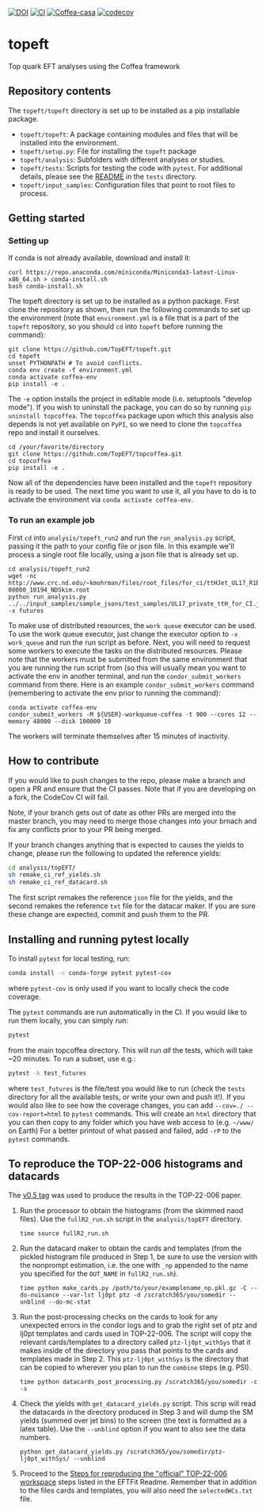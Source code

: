 [![DOI](https://zenodo.org/badge/DOI/10.5281/zenodo.5258003.svg)](https://doi.org/10.5281/zenodo.5258002)
[![CI](https://github.com/TopEFT/topcoffea/actions/workflows/main.yml/badge.svg)](https://github.com/TopEFT/topcoffea/actions/workflows/main.yml)
[![Coffea-casa](https://img.shields.io/badge/launch-Coffea--casa-green)](https://cmsaf-jh.unl.edu/hub/spawn)
[![codecov](https://codecov.io/gh/TopEFT/topcoffea/branch/master/graph/badge.svg?token=U2DMI1C22F)](https://codecov.io/gh/TopEFT/topcoffea)

# topeft
Top quark EFT analyses using the Coffea framework

## Repository contents
The `topeft/topeft` directory is set up to be installed as a pip installable package.
- `topeft/topeft`: A package containing modules and files that will be installed into the environment. 
- `topeft/setup.py`: File for installing the `topeft` package
- `topeft/analysis`: Subfolders with different analyses or studies. 
- `topeft/tests`: Scripts for testing the code with `pytest`. For additional details, please see the [README](https://github.com/TopEFT/topeft/blob/master/tests/README.md) in the `tests` directory.
- `topeft/input_samples`: Configuration files that point to root files to process.

## Getting started

### Setting up
If conda is not already available, download and install it:
```
curl https://repo.anaconda.com/miniconda/Miniconda3-latest-Linux-x86_64.sh > conda-install.sh
bash conda-install.sh
```
The topeft directory is set up to be installed as a python package. First clone the repository as shown, then run the following commands to set up the environment (note that `environment.yml` is a file that is a part of the `topeft` repository, so you should `cd` into `topeft` before running the command):
```
git clone https://github.com/TopEFT/topeft.git
cd topeft
unset PYTHONPATH # To avoid conflicts.  
conda env create -f environment.yml
conda activate coffea-env
pip install -e .
```
The `-e` option installs the project in editable mode (i.e. setuptools "develop mode"). If you wish to uninstall the package, you can do so by running `pip uninstall topcoffea`. 
The `topcoffea` package upon which this analysis also depends is not yet available on `PyPI`, so we need to clone the `topcoffea` repo and install it ourselves.
```
cd /your/favorite/directory
git clone https://github.com/TopEFT/topcoffea.git
cd topcoffea
pip install -e .  
```
Now all of the dependencies have been installed and the `topeft` repository is ready to be used. The next time you want to use it, all you have to do is to activate the environment via `conda activate coffea-env`. 


### To run an example job 

First `cd` into `analysis/topeft_run2` and run the `run_analysis.py` script, passing it the path to your config file or json file. In this example we'll process a single root file locally, using a json file that is already set up. 
```
cd analysis/topeft_run2
wget -nc http://www.crc.nd.edu/~kmohrman/files/root_files/for_ci/ttHJet_UL17_R1B14_NAOD-00000_10194_NDSkim.root
python run_analysis.py ../../input_samples/sample_jsons/test_samples/UL17_private_ttH_for_CI.json -x futures

```
To make use of distributed resources, the `work queue` executor can be used. To use the work queue executor, just change the executor option to  `-x work_queue` and run the run script as before. Next, you will need to request some workers to execute the tasks on the distributed resources. Please note that the workers must be submitted from the same environment that you are running the run script from (so this will usually mean you want to activate the env in another terminal, and run the `condor_submit_workers` command from there. Here is an example `condor_submit_workers` command (remembering to activate the env prior to running the command):
```
conda activate coffea-env
condor_submit_workers -M ${USER}-workqueue-coffea -t 900 --cores 12 --memory 48000 --disk 100000 10
```
The workers will terminate themselves after 15 minutes of inactivity.


## How to contribute

If you would like to push changes to the repo, please make a branch and open a PR and ensure that the CI passes. Note that if you are developing on a fork, the CodeCov CI will fail.

Note, if your branch gets out of date as other PRs are merged into the master branch, you may need to merge those changes into your brnach and fix any conflicts prior to your PR being merged. 

If your branch changes anything that is expected to causes the yields to change, please run the following to updated the reference yields:
```bash
cd analysis/topEFT/
sh remake_ci_ref_yields.sh
sh remake_ci_ref_datacard.sh
```
The first script remakes the reference `json` file for the yields, and the second remakes the reference `txt` file for the datacar maker. If you are sure these change are expected, commit and push them to the PR.

## Installing and running pytest locally
To install `pytest` for local testing, run:
```bash
conda install -c conda-forge pytest pytest-cov
```
where `pytest-cov` is only used if you want to locally check the code coverage.

The `pytest` commands are run automatically in the CI. If you would like to run them locally, you can simply run:
```bash
pytest
```
from the main topcoffea directory. This will run _all_ the tests, which will take ~20 minutes. To run a subset, use e.g.:
```bash
pytest -k test_futures
```
where `test_futures` is the file/test you would like to run (check the `tests` directory for all the available tests, or write your own and push it!). If you would also like to see how the coverage changes, you can add `--cov=./ --cov-report=html` to `pytest` commands. This will create an `html` directory that you can then copy to any folder which you have web access to (e.g. `~/www/` on Earth) For a better printout of what passed and failed, add `-rP` to the `pytest` commands.



## To reproduce the TOP-22-006 histograms and datacards

The [v0.5 tag](https://github.com/TopEFT/topcoffea/releases/tag/v0.5) was used to produce the results in the TOP-22-006 paper.

1. Run the processor to obtain the histograms (from the skimmed naod files). Use the `fullR2_run.sh` script in the `analysis/topEFT` directory.
    ```
    time source fullR2_run.sh
    ```

2. Run the datacard maker to obtain the cards and templates (from the pickled histogram file produced in Step 1, be sure to use the version with the nonprompt estimation, i.e. the one with `_np` appended to the name you specified for the `OUT_NAME` in `fullR2_run.sh`).
    ```
    time python make_cards.py /path/to/your/examplename_np.pkl.gz -C --do-nuisance --var-lst lj0pt ptz -d /scratch365/you/somedir --unblind --do-mc-stat
    ```

3. Run the post-processing checks on the cards to look for any unexpected errors in the condor logs and to grab the right set of ptz and lj0pt templates and cards used in TOP-22-006. The script will copy the relevant cards/templates to a directory called `ptz-lj0pt_withSys` that it makes inside of the directory you pass that points to the cards and templates made in Step 2. This `ptz-lj0pt_withSys` is the directory that can be copied to wherever you plan to run the `combine` steps (e.g. PSI).
    ```
    time python datacards_post_processing.py /scratch365/you/somedir -c -s
    ```

4. Check the yields with `get_datacard_yields.py` script. This scrip will read the datacards in the directory produced in Step 3 and will dump the SM yields (summed over jet bins) to the screen (the text is formatted as a latex table). Use the `--unblind` option if you want to also see the data numbers.
    ```
    python get_datacard_yields.py /scratch365/you/somedir/ptz-lj0pt_withSys/ --unblind
    ```

5. Proceed to the [Steps for reproducing the "official" TOP-22-006 workspace](https://github.com/TopEFT/EFTFit#steps-for-reproducing-the-official-top-22-006-workspace) steps listed in the EFTFit Readme. Remember that in addition to the files cards and templates, you will also need the `selectedWCs.txt` file. 


